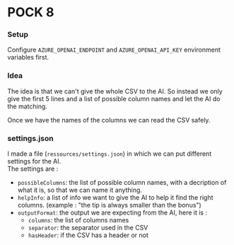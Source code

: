 # POCK 8

### Setup
Configure `AZURE_OPENAI_ENDPOINT` and `AZURE_OPENAI_API_KEY` environment variables first.

### Idea

The idea is that we can't give the whole CSV to the AI. So instead we only give the first 5 
lines and a list of possible column names and let the AI do the matching.

Once we have the names of the columns we can read the CSV safely.

### settings.json

I made a file (`ressources/settings.json`) in which we can put different settings for the AI. <br>
The settings are :
- `possibleColumns`: the list of possible column names, with a decription of what it is, so that we can name it anything.
- `helpInfo`: a list of info we want to give the AI to help it find the right columns. (example : "the tip is always smaller than the bonus")
- `outputFormat`: the output we are expecting from the AI, here it is :
	- `columns`: the list of columns names
	- `separator`: the separator used in the CSV
	- `hasHeader`: if the CSV has a header or not
